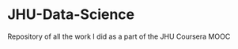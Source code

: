 JHU-Data-Science
================

Repository of all the work I did as a part of the JHU Coursera MOOC
